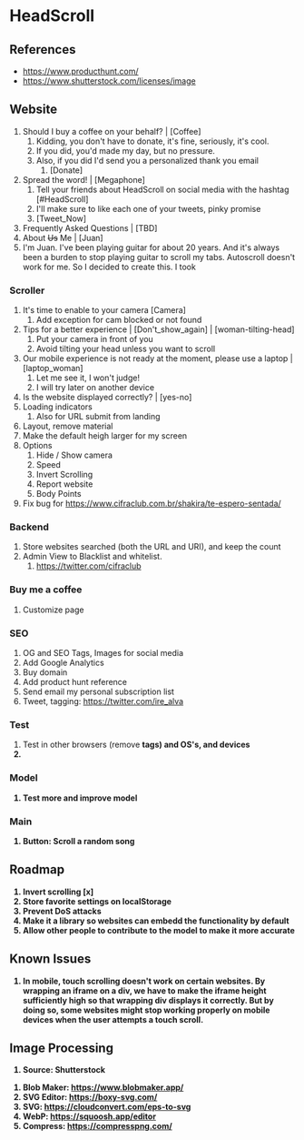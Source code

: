 # HeadScroll

## References

- https://www.producthunt.com/
- https://www.shutterstock.com/licenses/image

## Website

1. Should I buy a coffee on your behalf? | [Coffee]
   1. Kidding, you don't have to donate, it's fine, seriously, it's cool.
   2. If you did, you'd made my day, but no pressure.
   3. Also, if you did I'd send you a personalized thank you email
      1. [Donate]
2. Spread the word! | [Megaphone]
   1. Tell your friends about HeadScroll on social media with the hashtag [#HeadScroll]
   2. I'll make sure to like each one of your tweets, pinky promise
   3. [Tweet_Now]
3. Frequently Asked Questions | [TBD]
4.  About ~~Us~~ Me | [Juan]
   1.  I'm Juan. I've been playing guitar for about 20 years. And it's always been a burden to stop playing guitar to scroll my tabs. Autoscroll doesn't work for me. So I decided to create this. I took 

### Scroller

1. It's time to enable to your camera [Camera]
   1. Add exception for cam blocked or not found
2. Tips for a better experience | [Don't_show_again] | [woman-tilting-head]
   1. Put your camera in front of you
   2. Avoid tilting your head unless you want to scroll
3. Our mobile experience is not ready at the moment, please use a laptop | [laptop_woman] 
   1. Let me see it, I won't judge!
   2. I will try later on another device
4. Is the website displayed correctly? | [yes-no]
5. Loading indicators
   1. Also for URL submit from landing
6. Layout, remove material
7. Make the default heigh larger for my screen
8. Options
   1. Hide / Show camera
   2. Speed
   3. Invert Scrolling
   4. Report website
   5. Body Points
9. Fix bug for https://www.cifraclub.com.br/shakira/te-espero-sentada/

### Backend

1. Store websites searched (both the URL and URI), and keep the count
2. Admin View to Blacklist and whitelist.
   1. https://twitter.com/cifraclub

### Buy me a coffee

1. Customize page

### SEO

1. OG and SEO Tags, Images for social media
2. Add Google Analytics
3. Buy domain
4. Add product hunt reference
5. Send email my personal subscription list
6. Tweet, tagging: https://twitter.com/ire_alva

### Test

1. Test in other browsers (remove <b> tags) and OS's, and devices
2. 

### Model

1. Test more and improve model

### Main

1. Button: Scroll a random song


## Roadmap

1. Invert scrolling [x]
1. Store favorite settings on localStorage
2. Prevent DoS attacks
3. Make it a library so websites can embedd the functionality by default
4. Allow other people to contribute to the model to make it more accurate

## Known Issues

1. In mobile, touch scrolling doesn't work on certain websites. By wrapping an iframe on a div, we have to make the iframe height sufficiently high so that wrapping div displays it correctly. But by doing so, some websites might stop working properly on mobile devices when the user attempts a touch scroll.

## Image Processing

1. Source: Shutterstock
<!-- 3. PNG: https://cloudconvert.com/eps-to-png -->
<!-- 4. Background: https://pixlr.com/remove-background/ -->
1. Blob Maker: https://www.blobmaker.app/
2. SVG Editor: https://boxy-svg.com/
3. SVG: https://cloudconvert.com/eps-to-svg
4. WebP: https://squoosh.app/editor
5. Compress: https://compresspng.com/